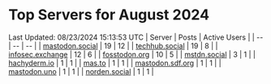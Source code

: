 # Top Servers for August 2024
Last Updated: 08/23/2024 15:13:53 UTC
| Server | Posts | Active Users |
| -- | -- | -- |
| [mastodon.social](https://mastodon.social/tags/PowerShell) | 19 | 12 |
| [techhub.social](https://techhub.social/tags/PowerShell) | 19 | 8 |
| [infosec.exchange](https://infosec.exchange/tags/PowerShell) | 12 | 6 |
| [fosstodon.org](https://fosstodon.org/tags/PowerShell) | 10 | 5 |
| [mstdn.social](https://mstdn.social/tags/PowerShell) | 3 | 1 |
| [hachyderm.io](https://hachyderm.io/tags/PowerShell) | 1 | 1 |
| [mas.to](https://mas.to/tags/PowerShell) | 1 | 1 |
| [mastodon.sdf.org](https://mastodon.sdf.org/tags/PowerShell) | 1 | 1 |
| [mastodon.uno](https://mastodon.uno/tags/PowerShell) | 1 | 1 |
| [norden.social](https://norden.social/tags/PowerShell) | 1 | 1 |
